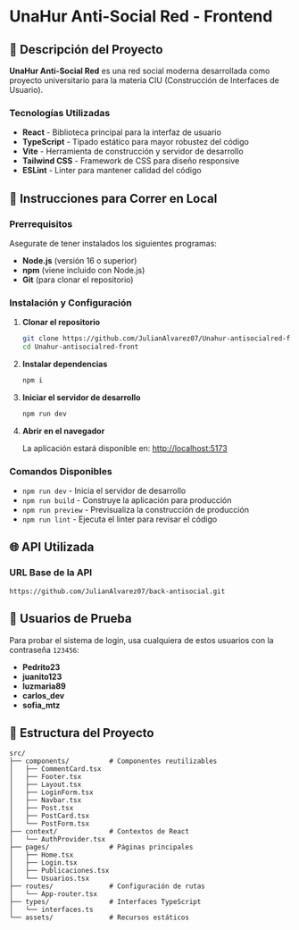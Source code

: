 # UnaHur Anti-Social Red - Frontend

## 📖 Descripción del Proyecto

**UnaHur Anti-Social Red** es una red social moderna desarrollada como proyecto universitario para la materia CIU (Construcción de Interfaces de Usuario).

### Tecnologías Utilizadas

- **React** - Biblioteca principal para la interfaz de usuario
- **TypeScript** - Tipado estático para mayor robustez del código
- **Vite** - Herramienta de construcción y servidor de desarrollo
- **Tailwind CSS** - Framework de CSS para diseño responsive
- **ESLint** - Linter para mantener calidad del código

## 🚀 Instrucciones para Correr en Local

### Prerrequisitos

Asegurate de tener instalados los siguientes programas:

- **Node.js** (versión 16 o superior)
- **npm** (viene incluido con Node.js)
- **Git** (para clonar el repositorio)

### Instalación y Configuración

1. **Clonar el repositorio**
   ```bash
   git clone https://github.com/JulianAlvarez07/Unahur-antisocialred-front.git
   cd Unahur-antisocialred-front
   ```

2. **Instalar dependencias**
   ```bash
   npm i
   ```

3. **Iniciar el servidor de desarrollo**
   ```bash
   npm run dev
   ```

4. **Abrir en el navegador**
   
   La aplicación estará disponible en: [http://localhost:5173](http://localhost:5173)

### Comandos Disponibles

- `npm run dev` - Inicia el servidor de desarrollo
- `npm run build` - Construye la aplicación para producción
- `npm run preview` - Previsualiza la construcción de producción
- `npm run lint` - Ejecuta el linter para revisar el código

## 🌐 API Utilizada

### URL Base de la API
```
https://github.com/JulianAlvarez07/back-antisocial.git
```

## 👤 Usuarios de Prueba

Para probar el sistema de login, usa cualquiera de estos usuarios con la contraseña `123456`:

- **Pedrito23** 
- **juanito123** 
- **luzmaria89** 
- **carlos_dev** 
- **sofia_mtz** 

## 📁 Estructura del Proyecto

```
src/
├── components/          # Componentes reutilizables
│   ├── CommentCard.tsx
│   ├── Footer.tsx
│   ├── Layout.tsx
│   ├── LoginForm.tsx
│   ├── Navbar.tsx
│   ├── Post.tsx
│   ├── PostCard.tsx
│   └── PostForm.tsx
├── context/             # Contextos de React
│   └── AuthProvider.tsx
├── pages/               # Páginas principales
│   ├── Home.tsx
│   ├── Login.tsx
│   ├── Publicaciones.tsx
│   └── Usuarios.tsx
├── routes/              # Configuración de rutas
│   └── App-router.tsx
├── types/               # Interfaces TypeScript
│   └── interfaces.ts
└── assets/              # Recursos estáticos
```